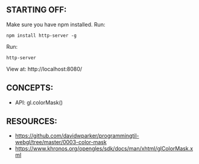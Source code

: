 ## STARTING OFF:

Make sure you have npm installed.
Run:
```
npm install http-server -g
```

Run:
```
http-server
```

View at: http://localhost:8080/

## CONCEPTS:

* API: gl.colorMask()

## RESOURCES:

* https://github.com/davidwparker/programmingtil-webgl/tree/master/0003-color-mask
* https://www.khronos.org/opengles/sdk/docs/man/xhtml/glColorMask.xml
